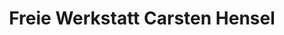 ---
title: "Freie Werkstatt Carsten Hensel"
url: /dahme-mark/freie-werkstatt-carsten-hensel/
shop: Autowerkstatt
---